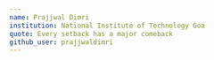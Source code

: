 ```yaml
---
name: Prajjwal Dimri
institution: National Institute of Technology Goa
quote: Every setback has a major comeback
github_user: prajjwaldimri
---
```

